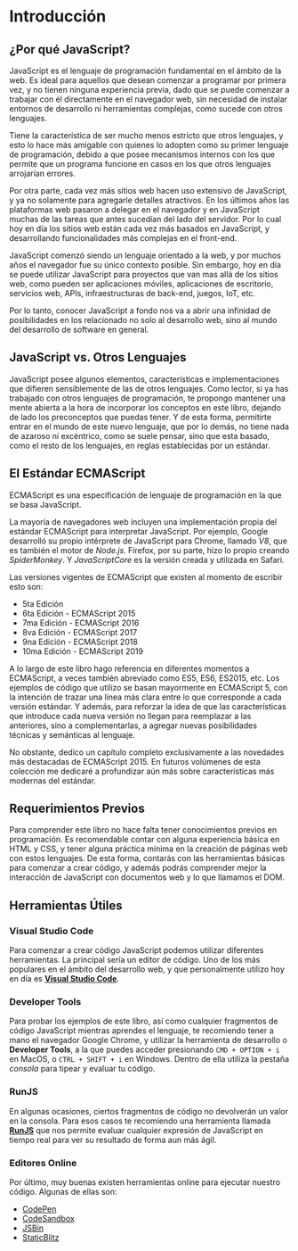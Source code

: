 # Introducción

## ¿Por qué JavaScript?

JavaScript es el lenguaje de programación fundamental en el ámbito de la web. Es ideal para aquellos que desean comenzar a programar por primera vez, y no tienen ninguna experiencia previa, dado que se puede comenzar a trabajar con él directamente en el navegador web, sin necesidad de instalar entornos de desarrollo ni herramientas complejas, como sucede con otros lenguajes.

Tiene la característica de ser mucho menos estricto que otros lenguajes, y esto lo hace más amigable con quienes lo adopten como su primer lenguaje de programación, debido a que posee mecanismos internos con los que permite que un programa funcione en casos en los que otros lenguajes arrojarían errores.

Por otra parte, cada vez más sitios web hacen uso extensivo de JavaScript, y ya no solamente para agregarle detalles atractivos. En los últimos años las plataformas web pasaron a delegar en el navegador y en JavaScript muchas de las tareas que antes sucedían del lado del servidor. Por lo cual hoy en día los sitios web están cada vez más basados en JavaScript, y desarrollando funcionalidades más complejas en el front-end.

JavaScript comenzó siendo un lenguaje orientado a la web, y por muchos años el navegador fue su único contexto posible. Sin embargo, hoy en día se puede utilizar JavaScript para proyectos que van mas allá de los sitios web, como pueden ser aplicaciones móviles, aplicaciones de escritorio, servicios web, APIs, infraestructuras de back-end, juegos, IoT, etc.

Por lo tanto, conocer JavaScript a fondo nos va a abrir una infinidad de posibilidades en los relacionado no solo al desarrollo web, sino al mundo del desarrollo de software en general.

## JavaScript vs. Otros Lenguajes

JavaScript posee algunos elementos, características e implementaciones que difieren sensiblemente de las de otros lenguajes. Como lector, si ya has trabajado con otros lenguajes de programación, te propongo mantener una mente abierta a la hora de incorporar los conceptos en este libro, dejando de lado los preconceptos que puedas tener. Y de esta forma, permitirte entrar en el mundo de este nuevo lenguaje, que por lo demás, no tiene nada de azaroso ni excéntrico, como se suele pensar, sino que esta basado, como el resto de los lenguajes, en reglas establecidas por un estándar.

## El Estándar ECMAScript

ECMAScript es una especificación de lenguaje de programación en la que se basa JavaScript.

La mayoría de navegadores web incluyen una implementación propia del estándar ECMAScript para interpretar JavaScript. Por ejemplo, Google desarrolló su propio intérprete de JavaScript para Chrome, llamado *V8*, que es también el motor de *Node.js*. Firefox, por su parte, hizo lo propio creando *SpiderMonkey*. Y *JavaScriptCore* es la versión creada y utilizada en Safari.

Las versiones vigentes de ECMAScript que existen al momento de escribir esto son:

* 5ta Edición
* 6ta Edición - ECMAScript 2015
* 7ma Edición - ECMAScript 2016
* 8va Edición - ECMAScript 2017
* 9na Edición - ECMAScript 2018
* 10ma Edición - ECMAScript 2019

A lo largo de este libro hago referencia en diferentes momentos a ECMAScript, a veces también abreviado como ES5, ES6, ES2015, etc. Los ejemplos de código que utilizo se basan mayormente en ECMAScript 5, con la intención de trazar una línea más clara entre lo que corresponde a cada versión estándar. Y además, para reforzar la idea de que las características que introduce cada nueva versión no llegan para reemplazar a las anteriores, sino a complementarlas, a agregar nuevas posibilidades técnicas y semánticas al lenguaje.

No obstante, dedico un capítulo completo exclusivamente a las novedades más destacadas de ECMAScript 2015. En futuros volúmenes de esta colección me dedicaré a profundizar aún más sobre características más modernas del estándar.

## Requerimientos Previos

Para comprender este libro no hace falta tener conocimientos previos en programación. Es recomendable contar con alguna experiencia básica en HTML y CSS, y tener alguna práctica mínima en la creación de páginas web con estos lenguajes. De esta forma, contarás con las herramientas básicas para comenzar a crear código, y además podrás comprender mejor la interacción de JavaScript con documentos web y lo que llamamos el DOM.

## Herramientas Útiles

### Visual Studio Code

Para comenzar a crear código JavaScript podemos utilizar diferentes herramientas. La principal sería un editor de código. Uno de los más populares en el ámbito del desarrollo web, y que personalmente utilizo hoy en día es **[Visual Studio Code](https://code.visualstudio.com/)**.

### Developer Tools

Para probar los ejemplos de este libro, así como cualquier fragmentos de código JavaScript mientras aprendes el lenguaje, te recomiendo tener a mano el navegador Google Chrome, y utilizar la herramienta de desarrollo o **Developer Tools**, a la que puedes acceder presionando `CMD + OPTION + i` en MacOS, o `CTRL + SHIFT + i` en Windows. Dentro de ella utiliza la pestaña *consola* para tipear y evaluar tu código.

### RunJS

En algunas ocasiones, ciertos fragmentos de código no devolverán un valor en la consola. Para esos casos te recomiendo una herramienta llamada **[RunJS](https://runjs.dev/)** que nos permite evaluar cualquier expresión de JavaScript en tiempo real para ver su resultado de forma aun más ágil.

### Editores Online

Por último, muy buenas existen herramientas online para ejecutar nuestro código. Algunas de ellas son:

* [CodePen](https://codepen.io/)
* [CodeSandbox](https://codesandbox.io/)
* [JSBin](https://jsbin.com/)
* [StaticBlitz](https://stackblitz.com/)
